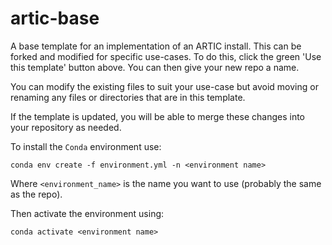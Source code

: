 # artic-base
A base template for an implementation of an ARTIC install. This can be forked and modified for specific use-cases. To do this, click the green 'Use this template' button above. You can then give your new repo a name.

You can modify the existing files to suit your use-case but avoid moving or renaming any files or directories that are in this template.

If the template is updated, you will be able to merge these changes into your repository as needed.

To install the `Conda` environment use:

```
conda env create -f environment.yml -n <environment name>
```

Where `<environment_name>` is the name you want to use (probably the same as the repo).

Then activate the environment using:

```
conda activate <environment name>
```
